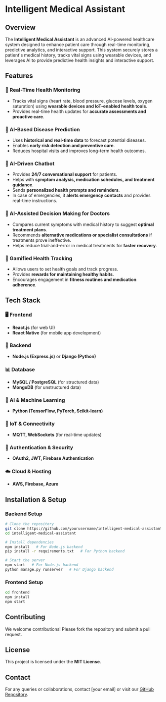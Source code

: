 # Intelligent Medical Assistant

## Overview
The **Intelligent Medical Assistant** is an advanced AI-powered healthcare system designed to enhance patient care through real-time monitoring, predictive analytics, and interactive support. This system securely stores a patient's medical history, tracks vital signs using wearable devices, and leverages AI to provide predictive health insights and interactive support.

## Features
### 🔹 Real-Time Health Monitoring
- Tracks vital signs (heart rate, blood pressure, glucose levels, oxygen saturation) using **wearable devices and IoT-enabled health tools**.
- Provides real-time health updates for **accurate assessments and proactive care**.

### 🔹 AI-Based Disease Prediction
- Uses **historical and real-time data** to forecast potential diseases.
- Enables **early risk detection and preventive care**.
- Reduces hospital visits and improves long-term health outcomes.

### 🔹 AI-Driven Chatbot
- Provides **24/7 conversational support** for patients.
- Helps with **symptom analysis, medication schedules, and treatment guidance**.
- Sends **personalized health prompts and reminders**.
- In case of emergencies, it **alerts emergency contacts** and provides real-time instructions.

### 🔹 AI-Assisted Decision Making for Doctors
- Compares current symptoms with medical history to suggest **optimal treatment plans**.
- Recommends **alternative medications or specialist consultations** if treatments prove ineffective.
- Helps reduce trial-and-error in medical treatments for **faster recovery**.

### 🔹 Gamified Health Tracking
- Allows users to set health goals and track progress.
- Provides **rewards for maintaining healthy habits**.
- Encourages engagement in **fitness routines and medication adherence**.

## Tech Stack
### 🖥️ Frontend
- **React.js** (for web UI)
- **React Native** (for mobile app development)

### 🚀 Backend
- **Node.js (Express.js)** or **Django (Python)**

### 📊 Database
- **MySQL / PostgreSQL** (for structured data)
- **MongoDB** (for unstructured data)

### 🤖 AI & Machine Learning
- **Python (TensorFlow, PyTorch, Scikit-learn)**

### 🔗 IoT & Connectivity
- **MQTT, WebSockets** (for real-time updates)

### 🔐 Authentication & Security
- **OAuth2, JWT, Firebase Authentication**

### ☁️ Cloud & Hosting
- **AWS, Firebase, Azure**

## Installation & Setup
### Backend Setup
```sh
# Clone the repository
git clone https://github.com/yourusername/intelligent-medical-assistant.git
cd intelligent-medical-assistant

# Install dependencies
npm install   # For Node.js backend
pip install -r requirements.txt   # For Python backend

# Start the server
npm start   # For Node.js backend
python manage.py runserver   # For Django backend
```

### Frontend Setup
```sh
cd frontend
npm install
npm start
```

## Contributing
We welcome contributions! Please fork the repository and submit a pull request.

## License
This project is licensed under the **MIT License**.

## Contact
For any queries or collaborations, contact [your email] or visit our [GitHub Repository](https://github.com/yourusername/intelligent-medical-assistant).

